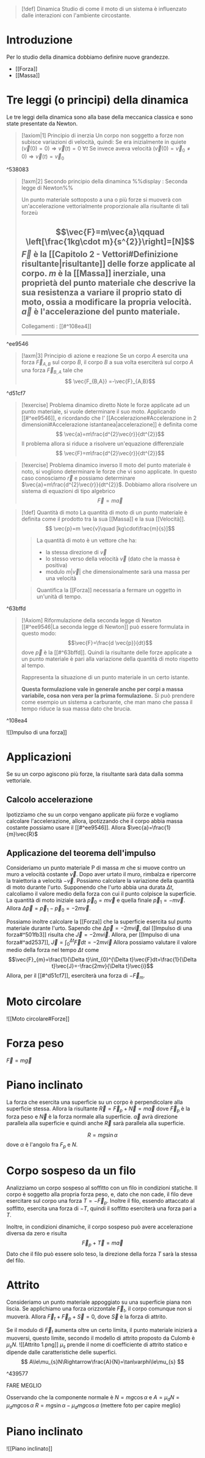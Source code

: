 > [!def] Dinamica
> Studio di come il moto di un sistema è influenzato dalle interazioni con l'ambiente circostante.
# Introduzione
Per lo studio della dinamica dobbiamo definire nuove grandezze.
- [[Forza]]
- [[Massa]]
# Tre leggi (o principi) della dinamica
Le tre leggi della dinamica sono alla base della meccanica classica e sono state presentate da Newton.

> [!axiom|1] Principio di inerzia
> Un corpo non soggetto a forze non subisce variazioni di velocità, quindi:
> Se era inizialmente in quiete ($\vec{v}(0)=0$)$\Rightarrow \vec{v}(t)=0\ \forall t$
> Se invece aveva velocità ($\vec{v}(0)=\vec{v}_{0}\not =0$)$\Rightarrow \vec{v}(t)=\vec{v}_{0}$
> 

^538083

> [!axm|2] Secondo principio della dinaminca
> %%display : Seconda legge di Newton%%
> 
> Un punto materiale sottoposto a una o più forze si muoverà con un'accelerazione vettorialmente proporzionale alla risultante di tali forzeù
> 
> $$\vec{F}=m\vec{a}\qquad \left[\frac{1kg\cdot m}{s^{2}}\right]=[N]$$
> $\vec{F}$ è la [[Capitolo 2 - Vettori#Definizione risultante|risultante]] delle forze applicate al corpo.
> $m$ è la [[Massa]] inerziale, una proprietà del punto materiale che descrive la sua resistenza a variare il proprio stato di moto, ossia a modificare la propria velocità.
> $\vec{a}$ è l'accelerazione del punto materiale.
> ---
> 
> Collegamenti : [[#^108ea4]]
> 
> ---
^ee9546

> [!axm|3] Principio di azione e reazione
> Se un corpo $A$ esercita una forza $\vec{F}_{A,B}$ sul corpo $B$, il corpo $B$ a sua volta eserciterà sul corpo $A$ una forza $\vec{F}_{B,A}$ tale che 
> $$
> \vec{F_{B,A}} =-\vec{F}_{A,B}$$

^d51cf7

> [!exercise] Problema dinamico diretto
>Note le forze applicate ad un punto materiale, si vuole determinare il suo moto.
>Applicando [[#^ee9546]], e ricordando che l' [[Accelerazione#Accelerazione in 2 dimensioni#Accelerazione istantanea|accelerazione]] è definita come 
>$$
\vec{a}=m\frac{d^{2}\vec{r}}{dt^{2}}$$
>Il problema allora si riduce a risolvere un'equazione differenziale
>$$
\vec{F}=m\frac{d^{2}\vec{r}}{dt^{2}}$$

> [!exercise] Problema dinamico inverso
> Il moto del punto materiale è noto, si vogliono determinare le forze che vi sono applicate.
>In questo caso conosciamo $\vec{r}$ e possiamo determinare  $\vec{a}=m\frac{d^{2}\vec{r}}{dt^{2}}$.
>Dobbiamo allora risolvere un sistema di equazioni di tipo algebrico
$$\vec{F}=m \vec{a}$$

> [!def] Quantità di moto
> La quantità di moto di un punto materiale è definita come il prodotto tra la sua [[Massa]] e la sua [[Velocità]].
> $$
> \vec{p}=m \vec{v}\quad [kg\cdot\frac{m}{s}]$$
> >La quantità di moto è un vettore che ha:
>>- la stessa direzione di $\vec{v}$
>>- lo stesso verso della velocità $\vec{v}$ (dato che la massa è positiva)
>>- modulo $m|\vec{v}|$ che dimensionalmente sarà una massa per una velocità
>
>> Quantifica la [[Forza]] necessaria a fermare un oggetto in un'unità di tempo.

^63bffd

>[!Axiom] Riformulazione della seconda legge di Newton
>[[#^ee9546|La seconda legge di Newton]] può essere formulata in questo modo:
>$$\vec{F}=\frac{d \vec{p}}{dt}$$
>dove $\vec{p}$ è la [[#^63bffd]].
>Quindi la risultante delle forze applicate a un punto materiale è pari alla variazione della quantità di moto rispetto al tempo.
>
>Rappresenta la situazione di un punto materiale in un certo istante.
>
>**Questa formulazione vale in generale anche per corpi a massa variabile, cosa non vera per la prima formulazione.**
>Si può prendere come esempio un sistema a carburante, che man mano che passa il tempo riduce la sua massa dato che brucia.


^108ea4

![[Impulso di una forza]]

# Applicazioni
Se su un corpo agiscono più forze, la risultante sarà data dalla somma vettoriale.
## Calcolo accelerazione
Ipotizziamo che su un corpo vengano applicate più forze e vogliamo calcolare l'accelerazione, allora, ipotizzando che il corpo abbia massa costante possiamo usare il [[#^ee9546]].
Allora $\vec{a}=\frac{1}{m}\vec{R}$
## Applicazione del teorema dell'impulso
Consideriamo un punto materiale P di massa $m$ che si muove contro un muro a velocità costante $\vec{v}$.
Dopo aver urtato il muro, rimbalza e ripercorre la traiettoria a velocità $-\vec{v}$.
Possiamo calcolare la variazione della quantità di moto durante l'urto. Supponendo che l'urto abbia una durata $\Delta t$, calcoliamo il valore medio della forza con cui il punto colpisce la superficie.
La quantità di moto iniziale sarà $\vec{p}_{0}=m\vec{v}$ e quella finale $\vec{p}_{1}=-m\vec{v}$. Allora $\Delta \vec{p}=\vec{p}_{1}-\vec{p}_{0}= -2m \vec{v}$.

Possiamo inoltre calcolare la [[Forza]] che la superficie esercita sul punto materiale durante l'urto.
Sapendo che $\Delta{\vec{p}}=-2mv\vec{i}$, dal [[Impulso di una forza#^501fb3]] risulta che $\vec{J}=-2mv\vec{i}$.
Allora, per [[Impulso di una forza#^ad2537]], $\vec{J}=\int_{0}^{\Delta t}\vec{F}dt=-2mv\vec{i}$
Allora possiamo valutare il valore medio della forza nel tempo $\Delta t$ come $$\vec{F}_{m}=\frac{1}{\Delta t}\int_{0}^{\Delta t}\vec{F}dt=\frac{1}{\Delta t}\vec{J}=-\frac{2mv}{\Delta t}\vec{i}$$
Allora, per il [[#^d51cf7]], eserciterà una forza di $-\vec{F}_{m}$.

# Moto circolare
![[Moto circolare#Forze]]

# Forza peso
$\vec{F}=m\vec{g}$

# Piano inclinato
La forza che esercita una superficie su un corpo è perpendicolare alla superficie stessa.
Allora la risultante $\vec{R}=\vec{F}_{p}+\vec{N}=m\vec{a}$
dove $\vec{F}_{p}$ è la forza peso e $\vec{N}$ è la forza normale alla superficie.
$\vec{a}$ avrà direzione parallela alla superficie e quindi anche $\vec{R}$ sarà parallela alla superficie.

$$R=mg\sin\alpha$$
dove $\alpha$ è l'angolo fra $F_{p}$ e $N$.

# Corpo sospeso da un filo
Analizziamo un corpo sospeso al soffitto con un filo in condizioni statiche. Il corpo è soggetto alla propria forza peso, e, dato che non cade, il filo deve esercitare sul corpo una forza $T=-\vec{F}_p$.
Inoltre il filo, essendo attaccato al soffitto, esercita una forza di $-T$, quindi il soffitto eserciterà una forza pari a $T$.

Inoltre, in condizioni dinamiche, il corpo sospeso può avere accelerazione diversa da zero e risulta
$$\vec{F}_{p}+\vec{T}=m\vec{a}$$
Dato che il filo può essere solo teso, la direzione della forza $T$ sarà la stessa del filo.

# Attrito
Consideriamo un punto materiale appoggiato su una superficie piana non liscia. Se applichiamo una forza orizzontale $\vec{F}_{t}$, il corpo comunque non si muoverà.
Allora $\vec{F}_{t}+\vec{F}_{p}+\vec{S}=0$, dove $\vec{S}$ è la forza di attrito.

Se il modulo di $\vec{F}_{t}$ aumenta oltre un certo limita, il punto materiale inizierà a muoversi, questo limite, secondo il modello di attrito proposto da Culomb è $\mu_{s}N$.
![[Attrito 1.png]]
$\mu_{s}$ prende il nome di coefficiente di attrito statico e dipende dalle caratteristiche delle superfici.
$$
A\le\mu_{s}N\Rightarrow\frac{A}{N}=\tan\varphi\le\mu_{s}
$$

^439577


FARE MEGLIO

Osservando che la componente normale è $N=mg\cos\alpha$ e $A=\mu_{d} N=\mu_{d}mg\cos\alpha$
$R=mg\sin\alpha-\mu_{d}mg\cos\alpha$ (mettere foto per capire meglio)

# Piano inclinato
![[Piano inclinato]]







